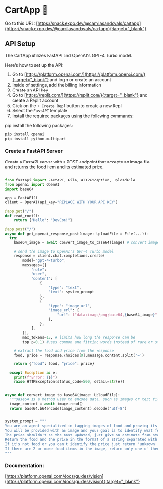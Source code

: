 # CartApp 🛒

Go to this URL: [https://snack.expo.dev/@camilasandovals/cartapp](https://snack.expo.dev/@camilasandovals/cartapp){:target="_blank"}

## API Setup

The CartApp utilizes FastAPI and OpenAI's GPT-4 Turbo model. 

Here's how to set up the API:

1. Go to [https://platform.openai.com/](https://platform.openai.com/){:target="_blank"} and login or create an account
2. Inside of settings, add the billing information
3. Create an API key
4. Go to [https://replit.com/](https://replit.com/){:target="_blank"} and create a Replit account
5. Click on the `+ Create Repl` button to create a new Repl
6. Select the `FastAPI` template
7. Install the required packages using the following commands:

pip install the following packages:

```bash
pip install openai
pip install python-multipart
```

### Create a FastAPI Server
Create a FastAPI server with a POST endpoint that accepts an image file and returns the food item and its estimated price.

```python

from fastapi import FastAPI, File, HTTPException, UploadFile
from openai import OpenAI
import base64

app = FastAPI()
client = OpenAI(api_key="REPLACE WITH YOUR API KEY")

@app.get("/")
def read_root():
    return {"Hello": "DevCon!"}

@app.post("/")
async def get_openai_response_post(image: UploadFile = File(...)):
  try:
    base64_image = await convert_image_to_base64(image) # convert image to base64

    # send the image to OpenAI's GPT-4 Turbo model
    response = client.chat.completions.create(
        model="gpt-4-turbo",
        messages=[{
            "role":
            "user",
            "content": [
                {
                    "type": "text",
                    "text": system_prompt
                },
                {
                    "type": "image_url",
                    "image_url": {
                        "url": f"data:image/png;base64,{base64_image}"
                    },
                },
            ],
        }],
        max_tokens=15, # limits how long the response can be
        top_p=0.1) #uses common and fitting words instead of rare or strange ones so it makes the response more predictable

    # extract the food and price from the response
    food, price = response.choices[0].message.content.split('=')

    return {"food": food, "price": price}

  except Exception as e:
    print(f"Error: {e}")
    raise HTTPException(status_code=500, detail=str(e))


async def convert_image_to_base64(image: UploadFile):
  """Base64 is a method used to encode data, such as images or text files, into a string of characters that can be easily transmitted over the internet or stored in a text-based format."""
  image_content = await image.read()
  return base64.b64encode(image_content).decode('utf-8')


system_prompt = """
You are an agent specialized in tagging images of food and proving its possible price.
You will be provided with an image and your goal is to identify what food it is and it's estimated price.
The price shouldn't be the most updated, just give an estimate from stores like Walmart, Publix, Whole Foods, etc.
Return the food and the price in the format of a string separated with an equal sign, like this: Oldfashioned Oatmeal=3.99
If it's not food or you can't identify the price just return 'unknown' for both price and food.
If there are 2 or more food items in the image, return only one of them.
"""
```

### Documentation:

[https://platform.openai.com/docs/guides/vision](https://platform.openai.com/docs/guides/vision){:target="_blank"}
